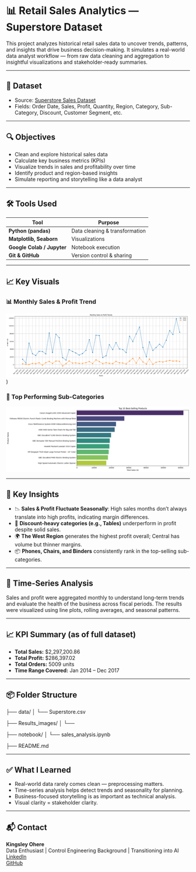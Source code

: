 # 📊 Retail Sales Analytics — Superstore Dataset

This project analyzes historical retail sales data to uncover trends, patterns, and insights that drive business decision-making. It simulates a real-world data analyst workflow — from raw data cleaning and aggregation to insightful visualizations and stakeholder-ready summaries.

---

## 📁 Dataset

- Source: [Superstore Sales Dataset]((https://www.kaggle.com/datasets/vivek468/superstore-dataset-final))
- Fields: Order Date, Sales, Profit, Quantity, Region, Category, Sub-Category, Discount, Customer Segment, etc.

---

## 🔍 Objectives

- Clean and explore historical sales data
- Calculate key business metrics (KPIs)
- Visualize trends in sales and profitability over time
- Identify product and region-based insights
- Simulate reporting and storytelling like a data analyst

---

## 🛠 Tools Used

| Tool | Purpose |
|------|---------|
| **Python (pandas)** | Data cleaning & transformation |
| **Matplotlib, Seaborn** | Visualizations |
| **Google Colab / Jupyter** | Notebook execution |
| **Git & GitHub** | Version control & sharing |

---

## 📈 Key Visuals

### 📊 Monthly Sales & Profit Trend
![Monthly Sales & Profit Trend](https://github.com/Valor77/Valor77-data-analyst-retail-case-study/blob/main/Results_images/Monthly%20sales%20and%20profile%20trend.png))

### 📌 Top Performing Sub-Categories
![Subcategory Sales Bar Plot](https://github.com/Valor77/Valor77-data-analyst-retail-case-study/blob/main/Results_images/Top%2010%20best%20selling%20products.png)

---

## 📌 Key Insights

- 📉 **Sales & Profit Fluctuate Seasonally**: High sales months don’t always translate into high profits, indicating margin differences.
- 💸 **Discount-heavy categories (e.g., Tables)** underperform in profit despite solid sales.
- 🌍 **The West Region** generates the highest profit overall; Central has volume but thinner margins.
- 📦 **Phones, Chairs, and Binders** consistently rank in the top-selling sub-categories.

---

## 🧪 Time-Series Analysis

Sales and profit were aggregated monthly to understand long-term trends and evaluate the health of the business across fiscal periods. The results were visualized using line plots, rolling averages, and seasonal patterns.

---

## 📈 KPI Summary (as of full dataset)

- **Total Sales:** $2,297,200.86  
- **Total Profit:** $286,397.02 
- **Total Orders:** 5009 units
- **Time Range Covered:** Jan 2014 – Dec 2017



---

## 📦 Folder Structure


├── data/ │ └── Superstore.csv

├── Results_images/ │ └── 

├── notebook/ │ └── sales_analysis.ipynb

├── README.md



---

## ✅ What I Learned

- Real-world data rarely comes clean — preprocessing matters.
- Time-series analysis helps detect trends and seasonality for planning.
- Business-focused storytelling is as important as technical analysis.
- Visual clarity = stakeholder clarity.


---

## 📬 Contact

**Kingsley Ohere**  
Data Enthusiast | Control Engineering Background | Transitioning into AI  
[LinkedIn](https://www.linkedin.com/in/kingsley-ohere-77codax)  
[GitHub](https://github.com/Valor77)

